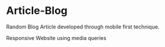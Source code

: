 # Article-Blog

Random Blog Article developed through mobile first technique.

Responsive Website using media queries


